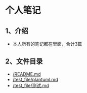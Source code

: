 # 个人笔记

## 1、介绍

- 本人所有的笔记都在里面，合计3篇

## 2、文件目录

- [/README.md](.%2FREADME.md)
- [/test_file/plantuml.md](.%2Ftest_file%2Fplantuml.md)
- [/test_file/测试.md](.%2Ftest_file%2F%E6%B5%8B%E8%AF%95.md)


